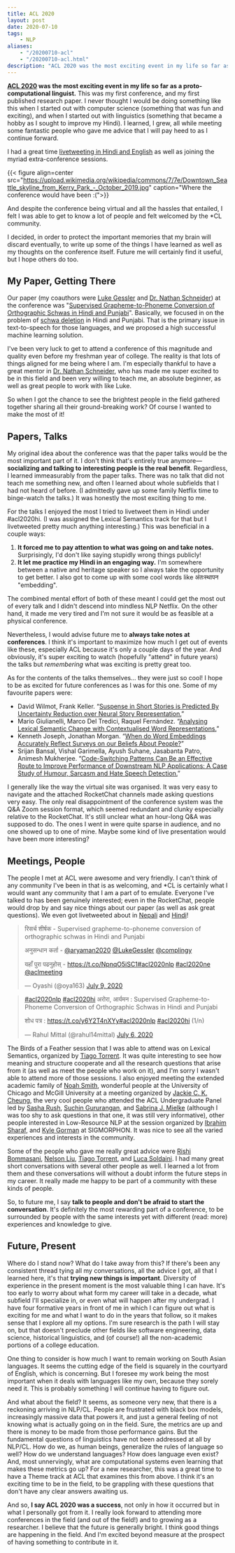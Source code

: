 ```yaml
---
title: ACL 2020
layout: post
date: 2020-07-10
tags:
    - NLP
aliases:
    - "/20200710-acl"
    - "/20200710-acl.html"
description: "ACL 2020 was the most exciting event in my life so far as a proto-computational linguist. This was my first conference, and my first published research paper."
---
```


**[ACL 2020](https://acl2020.org/) was the most exciting event in my
life so far as a proto-computational linguist.** This was my first
conference, and my first published research paper. I never thought I
would be doing something like this when I started out with computer
science (something that was fun and exciting), and when I started out
with linguistics (something that became a hobby as I sought to improve
my Hindi). I learned, I grew, all while meeting some fantastic people
who gave me advice that I will pay heed to as I continue forward.

I had a great time [livetweeting in Hindi and
English](https://twitter.com/search?q=%40aryaman2020%20%23acl2020nlp) as
well as joining the myriad extra-conference sessions.

{{< figure align=center src="https://upload.wikimedia.org/wikipedia/commons/7/7e/Downtown_Seattle_skyline_from_Kerry_Park_-_October_2019.jpg" caption="Where the conference would have been :\(">}}

And despite the conference being virtual and all the hassles that
entailed, I felt I was able to get to know a lot of people and felt
welcomed by the \*CL community.

I decided, in order to protect the important memories that my brain will
discard eventually, to write up some of the things I have learned as
well as my thoughts on the conference itself. Future me will certainly
find it useful, but I hope others do too.

## My Paper, Getting There

Our paper (my coauthors were [Luke Gessler](https://lgessler.com/) and
[Dr. Nathan Schneider](http://nathan.cl/)) at the conference was
"[Supervised Grapheme-to-Phoneme Conversion of Orthographic Schwas in
Hindi and
Punjabi](https://www.aclweb.org/anthology/2020.acl-main.696.pdf)".
Basically, we focused in on the problem of [schwa
deletion](https://en.wikipedia.org/wiki/Schwa_deletion_in_Indo-Aryan_languages)
in Hindi and Punjabi. That is the primary issue in text-to-speech for
those languages, and we proposed a high successful machine learning
solution.

I've been very luck to get to attend a conference of this magnitude and
quality even before my freshman year of college. The reality is that
lots of things aligned for me being where I am. I'm especially thankful
to have a great mentor in [Dr. Nathan Schneider](http://nathan.cl/), who
has made me super excited to be in this field and been very willing to
teach me, an absolute beginner, as well as great people to work with
like Luke.

So when I got the chance to see the brightest people in the field
gathered together sharing all their ground-breaking work? Of course I
wanted to make the most of it!

## Papers, Talks

My original idea about the conference was that the paper talks would be
the most important part of it. I don't think that's entirely true
anymore—**socializing and talking to interesting people is the real
benefit**. Regardless, I learned immeasurably from the paper talks.
There was no talk that did not teach me something new, and often I
learned about whole subfields that I had not heard of before. (I
admittedly gave up some family Netflix time to binge-watch the talks.)
It was honestly the most exciting thing to me.

For the talks I enjoyed the most I tried to livetweet them in Hindi
under #acl2020hi. (I was assigned the Lexical Semantics track for that
but I livetweeted pretty much anything interesting.) This was beneficial
in a couple ways:

1.  **It forced me to pay attention to what was going on and take
    notes.** Surprisingly, I'd don't like saying stupidly wrong things
    publicly!
2.  **It let me practice my Hindi in an engaging way.** I'm somewhere
    between a native and heritage speaker so I always take the
    opportunity to get better. I also got to come up with some cool
    words like अंतःस्थापन "embedding".

The combined mental effort of both of these meant I could get the most
out of every talk and I didn't descend into mindless NLP Netflix. On the
other hand, it made me very tired and I'm not sure it would be as
feasible at a physical conference.

Nevertheless, I would advise future me to **always take notes at
conferences**. I think it's important to maximize how much I get out of
events like these, especially ACL because it's only a couple days of the
year. And obviously, it's super exciting to watch (hopefully "attend" in
future years) the talks but *remembering* what was exciting is pretty
great too.

As for the contents of the talks themselves... they were just so cool! I
hope to be as excited for future conferences as I was for this one. Some
of my favourite papers were:

-   David Wilmot, Frank Keller. “[Suspense in Short Stories is Predicted
    By Uncertainty Reduction over Neural Story
    Representation.](https://www.aclweb.org/anthology/2020.acl-main.161.pdf)”
-   Mario Giulianelli, Marco Del Tredici, Raquel Fernández. “[Analysing
    Lexical Semantic Change with Contextualised Word
    Representations.](https://www.aclweb.org/anthology/2020.acl-main.365.pdf)”
-   Kenneth Joseph, Jonathan Morgan. “[When do Word Embeddings
    Accurately Reflect Surveys on our Beliefs About
    People?](https://www.aclweb.org/anthology/2020.acl-main.405.pdf)”
-   Srijan Bansal, Vishal Garimella, Ayush Suhane, Jasabanta Patro,
    Animesh Mukherjee. “[Code-Switching Patterns Can Be an Effective
    Route to Improve Performance of Downstream NLP Applications: A Case
    Study of Humour, Sarcasm and Hate Speech
    Detection.](https://www.aclweb.org/anthology/2020.acl-main.96.pdf)”

I generally like the way the virtual site was organised. It was very
easy to navigate and the attached RocketChat channels made asking
questions very easy. The only real disappointment of the conference
system was the Q&A Zoom session format, which seemed redundant and
clunky especially relative to the RocketChat. It's still unclear what an
hour-long Q&A was supposed to do. The ones I went in were quite sparse
in audience, and no one showed up to one of mine. Maybe some kind of
live presentation would have been more interesting?

## Meetings, People

The people I met at ACL were awesome and very friendly. I can't think of
any community I've been in that is as welcoming, and \*CL is certainly
what I would want any community that I am a part of to emulate. Everyone
I've talked to has been genuinely interested; even in the RocketChat,
people would drop by and say nice things about our paper (as well as ask
great questions). We even got livetweeted about in
[Nepali](https://twitter.com/oya163/status/1281332828333051906) and
[Hindi](https://twitter.com/rahul14mittal/status/1280250397790097409)!

> रिसर्च शीर्षक - Supervised grapheme-to-phoneme conversion of
> orthographic schwas in Hindi and Punjabi  
>   
> अनुसन्धान कर्ता -
> [@aryaman2020](https://twitter.com/aryaman2020?ref_src=twsrc%5Etfw)
> [@LukeGessler](https://twitter.com/LukeGessler?ref_src=twsrc%5Etfw)
> [@complingy](https://twitter.com/complingy?ref_src=twsrc%5Etfw)  
>   
> यहाँ पुरा पढनुहोस् -
> <https://t.co/NpnqO5iSC1>[#acl2020nlp](https://twitter.com/hashtag/acl2020nlp?src=hash&ref_src=twsrc%5Etfw)
> [#acl2020ne](https://twitter.com/hashtag/acl2020ne?src=hash&ref_src=twsrc%5Etfw)
> [@aclmeeting](https://twitter.com/aclmeeting?ref_src=twsrc%5Etfw)
>
> — Oyashi (@oya163) [July 9,
> 2020](https://twitter.com/oya163/status/1281332828333051906?ref_src=twsrc%5Etfw)

> [#acl2020nlp](https://twitter.com/hashtag/acl2020nlp?src=hash&ref_src=twsrc%5Etfw)
> [#acl2020hi](https://twitter.com/hashtag/acl2020hi?src=hash&ref_src=twsrc%5Etfw)
> अरोरा, आर्यमन : Supervised Grapheme-to-Phoneme Conversion of
> Orthographic Schwas in Hindi and Punjabi  
>   
> शोध पत्र :
> <https://t.co/y6Y2T4nXYy>[#acl2020nlp](https://twitter.com/hashtag/acl2020nlp?src=hash&ref_src=twsrc%5Etfw)
> [#acl2020hi](https://twitter.com/hashtag/acl2020hi?src=hash&ref_src=twsrc%5Etfw)
> (1/n)
>
> — Rahul Mittal (@rahul14mittal) [July 6,
> 2020](https://twitter.com/rahul14mittal/status/1280250397790097409?ref_src=twsrc%5Etfw)

The Birds of a Feather session that I was able to attend was on Lexical
Semantics, organized by [Tiago Torrent](https://www.tiagotorrent.com/).
It was quite interesting to see how meaning and structure cooperate and
all the research questions that arise from it (as well as meet the
people who work on it), and I'm sorry I wasn't able to attend more of
those sessions. I also enjoyed meeting the extended academic family of
[Noah Smith](https://homes.cs.washington.edu/~nasmith/), wonderful
people at the University of Chicago and McGill University at a meeting
organized by [Jackie C. K. Cheung](https://www.cs.mcgill.ca/~jcheung/),
the very cool people who attended the ACL Undergraduate Panel led by
[Sasha Rush](http://rush-nlp.com/), [Suchin
Gururangan](https://suchin.io/), and [Sabrina J.
Mielke](https://sjmielke.com/) (although I was too shy to ask questions
in that one, it was still very informative), other people interested in
Low-Resource NLP at the session organized by [Ibrahim
Sharaf](https://www.linkedin.com/in/ibrahimsharafelden/?originalSubdomain=eg),
and [Kyle Gorman](https://twitter.com/wellformedness) at SIGMORPHON. It
was nice to see all the varied experiences and interests in the
community.

Some of the people who gave me really great advice were [Rishi
Bommasani](https://rishibommasani.github.io/), [Nelson
Liu](https://cs.stanford.edu/~nfliu/), [Tiago
Torrent](https://www.tiagotorrent.com/), and [Luca
Soldaini](https://soldaini.net/). I had many great short conversations
with several other people as well. I learned a lot from them and these
conversations will without a doubt inform the future steps in my career.
It really made me happy to be part of a community with these kinds of
people.

So, to future me, I say **talk to people and don't be afraid to start
the conversation**. It's definitely the most rewarding part of a
conference, to be surrounded by people with the same interests yet with
different (read: more) experiences and knowledge to give.

## Future, Present

Where do I stand now? What do I take away from this? If there's been any
consistent thread tying all my conversations, all the advice I got, all
that I learned here, it's that **trying new things is important**.
Diversity of experience in the present moment is the most valuable thing
I can have. It's too early to worry about what form my career will take
in a decade, what subfield I'll specialize in, or even what will happen
after my undergrad. I have four formative years in front of me in which
I can figure out what is exciting for me and what I want to do in the
years that follow, so it makes sense that I explore all my options. I'm
sure research is the path I will stay on, but that doesn't preclude
other fields like software engineering, data science, historical
linguistics, and (of course!) all the non-academic portions of a college
education.

One thing to consider is how much I want to remain working on South
Asian languages. It seems the cutting edge of the field is squarely in
the courtyard of English, which is concerning. But I foresee my work
being the most important when it deals with languages like my own,
because they sorely need it. This is probably something I will continue
having to figure out.

And what about the field? It seems, as someone very new, that there is a
reckoning arriving in NLP/CL. People are frustrated with black box
models, increasingly massive data that powers it, and just a general
feeling of not knowing what is actually going on in the field. Sure, the
metrics are up and there is money to be made from those performance
gains. But the fundamental questions of linguistics have not been
addressed at all by NLP/CL. How do we, as human beings, generalize the
rules of language so well? How do we understand languages? How does
language even exist? And, most unnervingly, what are computational
systems even learning that makes these metrics go up? For a new
researcher, this was a great time to have a Theme track at ACL that
examines this from above. I think it's an exciting time to be in the
field, to be grappling with these questions that don't have any clear
answers awaiting us.

And so, **I say ACL 2020 was a success**, not only in how it occurred
but in what I personally got from it. I really look forward to attending
more conferences in the field (and out of the field!) and to growing as
a researcher. I believe that the future is generally bright. I think
good things are happening in the field. And I'm excited beyond measure
at the prospect of having something to contribute in it.